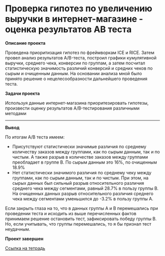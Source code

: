 # Проверка гипотез по увеличению выручки в интернет-магазине - оценка результатов AB теста

<b>Описание проекта</b>

Проведена приоритизация гипотез по фреймворкам ICE и RICE. Затем провел анализ результатов A/B-теста, построил графики кумулятивной выручки, среднего чека, конверсии по группам, а затем посчитал статистическую значимость различий конверсий и средних чеков по сырым и очищенным данным. На основании анализа мной было принято решение о нецелесообразности дальнейшего проведения теста.

<b>Задачи проекта</b>

Используя данные интернет-магазина приоритезировать гипотезы, произвести оценку результатов A/B-тестирования различными методами

---
<b>Вывод</b>

По итогам A/B теста имеем:

  - Присутствуют статистически значимые различия по среднему количеству заказов между группами, как по сырым данным, так и по чистым. А также разрыв в количестве заказов между группами преобладает в группе В. По сырым данным это 16%, по очищенным 18.9%
  - Нет статистически значимого различия по среднему чеку между группами, как по сырым данным, так и по чистым. При этом, на сырых данных был сильный разрыв относительного различия среднего чека между сегментами, равный 28.7% в пользу группы В. На очищенных данных разрыв относительного различия среднего чека между сегментами уменьшился до -3.2% в пользу группы А.

    
Если закрыть глаза на то, что в данных группы А и В перемешались при проведении теста и исходить из выше перечисленных фактов принимаем решение остановить тест, зафиксировать победу группы В. Но, если учитывать, что группы перемешались, то я бы признал тест неудачным.

<b>Проект завершен</b>

[Ссылка на тетрадь](https://github.com/obertas-artem/my_projects/blob/main/10%20-%20Проверка%20гипотез%20по%20увеличению%20выручки%20в%20интернет-магазине%20-%20оценка%20результатов%20AB%20теста/10%20-%20Проверка%20гипотез%20по%20увеличению%20выручки%20в%20интернет-магазине%20-%20оценка%20результатов%20AB%20теста.ipynb)
